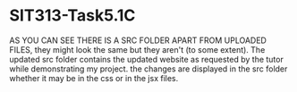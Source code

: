 # SIT313-Task5.1C

AS YOU CAN SEE THERE IS A SRC FOLDER APART FROM UPLOADED FILES, they might look the same but they aren't (to some extent). 
The updated src folder contains the updated website as requested by the tutor while demonstrating my project.
the changes are displayed in the src folder whether it may be in the css or in the jsx files.
